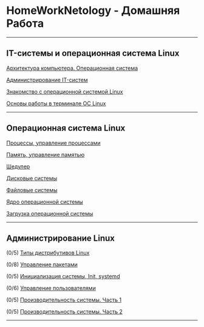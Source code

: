 # HomeWorkNetology - Домашняя Работа
-------

## IT-системы и операционная система Linux

  [Архитектура компьютера. Операционная система](https://github.com/svpuzin/HomeWorkNetology/blob/main/IT-системы%20и%20операционная%20система%20Linux/Архитектура%20компьютера.%20Операционная%20система/homework.md)
  
  [Администрирование IT-систем](https://github.com/svpuzin/HomeWorkNetology/blob/main/IT-системы%20и%20операционная%20система%20Linux/Администрирование%20IT-систем/homework.md)

  [Знакомство с операционной системой Linux](https://github.com/svpuzin/HomeWorkNetology/blob/main/IT-системы%20и%20операционная%20система%20Linux/Знакомство%20с%20операционной%20системой%20Linux/homework.md)

  [Основы работы в терминале ОС Linux](https://github.com/svpuzin/HomeWorkNetology/blob/main/IT-системы%20и%20операционная%20система%20Linux/Основы%20работы%20в%20терминале%20ОС%20Linux/homework.md)

-----

## Операционная система Linux

  [Процессы, управление процессами](https://github.com/svpuzin/HomeWorkNetology/blob/main/Операционная%20система%20Linux/Процессы%2C%20управление%20процессами/homework.md)

  [Память, управление памятью](https://github.com/svpuzin/HomeWorkNetology/blob/main/Операционная%20система%20Linux/Память%2C%20управление%20памятью/homework.md)

  [Шедулер](https://github.com/svpuzin/HomeWorkNetology/blob/main/Операционная%20система%20Linux/Шедулер/homework.md)

  [Дисковые системы](https://github.com/svpuzin/HomeWorkNetology/blob/main/Операционная%20система%20Linux/Дисковые%20системы/homework.md)

  [Файловые системы](https://github.com/svpuzin/HomeWorkNetology/blob/main/Операционная%20система%20Linux/Файловые%20системы/homework.md)

  [Ядро операционной системы](https://github.com/svpuzin/HomeWorkNetology/blob/main/Операционная%20система%20Linux/Ядро%20операционной%20системы/homework.md)

  [Загрузка операционной системы](https://github.com/svpuzin/HomeWorkNetology/blob/main/Операционная%20система%20Linux/Загрузка%20операционной%20системы/homework.md)

  -----

## Администрирование Linux

  (0/5) [Типы дистрибутивов Linux](https://github.com/svpuzin/HomeWorkNetology/blob/main/Администрирование%20Linux/Типы%20дистрибутивов%20Linux/homework.md)

  (0/8) [Управление пакетами](https://github.com/svpuzin/HomeWorkNetology/blob/main/Администрирование%20Linux/Управление%20пакетами/homework.md)

  (0/5) [Инициализация системы, Init, systemd](https://github.com/svpuzin/HomeWorkNetology/blob/main/Администрирование%20Linux/Инициализация%20системы%2C%20Init%2C%20systemd/homework.md)

  (0/6) [Управление пользователями](https://github.com/svpuzin/HomeWorkNetology/blob/main/Администрирование%20Linux/Управление%20пользователями/homework.md)

  (0/5) [Производительность системы. Часть 1](https://github.com/svpuzin/HomeWorkNetology/blob/main/Администрирование%20Linux/Производительность%20системы.%20Часть%201/homework.md)

  (0/5) [Производительность системы. Часть 2](https://github.com/svpuzin/HomeWorkNetology/blob/main/Администрирование%20Linux/Производительность%20системы.%20Часть%202/homework.md)

  -----
  
  
